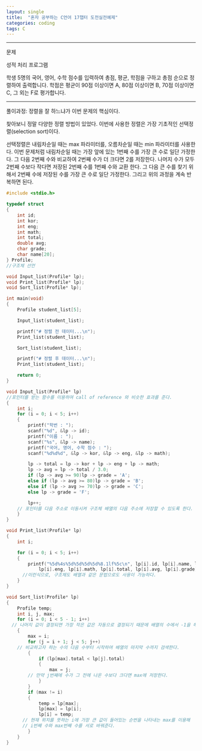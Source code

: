 ```yaml
---
layout: single
title:  "혼자 공부하는 C언어 17챕터 도전실전예제"
categories: coding
tags: C
---
```


<hr/>
 문제

 성적 처리 프로그램

 학생 5명의 국어, 영어, 수학 점수를 입력하여 총점, 평균, 학점을 구하고 총점
 순으로 정렬하여 출력합니다. 학점은 평균이 90점 이상이면 A, 80점 이상이면 B,
 70점 이상이면 C, 그 외는 F로 평가합니다.
<hr/>
 풀이과정: 정렬을 잘 하느냐가 이번 문제의 핵심이다.

 찾아보니 정말 다양한 정렬 방법이 있었다. 이번에 사용한 정렬은 가장 기초적인
 선택정렬(selection sort)이다.

 선택정렬은 내림차순일 때는 max 파라미터를, 오름차순일 때는 min 파라미터를 사용한다.
 이번 문제처럼 내림차순일 때는 가장 앞에 있는 1번째 수를 가장 큰 수로 일단 가정한다.
 그 다음 2번째 수와 비교하여 2번째 수가 더 크다면 2를 저장한다. 나머지 수가 모두
 2번째 수보다 작다면 저장된 2번째 수를 1번째 수와 교환 한다. 그 다음 큰 수를 찾기 위해서
 2번째 수에 저장된 수를 가장 큰 수로 일단 가정한다. 그리고 위의 과정을 계속 반복하면 된다.

```c
#include <stdio.h>

typedef struct
{
	int id;
	int kor;
	int eng;
	int math;
	int total;
	double avg;
	char grade;
	char name[20];
} Profile;
//구조체 선언

void Input_list(Profile* lp);
void Print_list(Profile* lp);
void Sort_list(Profile* lp);

int main(void)
{
	Profile student_list[5];

	Input_list(student_list);

	printf("# 정렬 전 데이터...\n");
	Print_list(student_list);

	Sort_list(student_list);

	printf("# 정렬 후 데이터...\n");
	Print_list(student_list);

	return 0;
}

void Input_list(Profile* lp)
//포인터를 받는 함수를 이용하여 call of reference 와 비슷한 효과를 준다.
{
	int i;
	for (i = 0; i < 5; i++)
	{
		printf("학번 : ");
		scanf("%d", &lp -> id);
		printf("이름 : ");
		scanf("%s", &lp -> name);
		printf("국어, 영어, 수학 점수 : ");
		scanf("%d%d%d", &lp -> kor, &lp -> eng, &lp -> math);

		lp -> total = lp -> kor + lp -> eng + lp -> math;
		lp -> avg = lp -> total / 3.0;
		if (lp -> avg >= 90)lp -> grade = 'A';
		else if (lp -> avg >= 80)lp -> grade = 'B';
		else if (lp -> avg >= 70)lp -> grade = 'C';
		else lp -> grade = 'F';

		lp++;
    // 포인터를 다음 주소로 이동시켜 구조체 배열의 다음 주소에 저장할 수 있도록 한다.
	}
}

void Print_list(Profile* lp)
{
	int i;

	for (i = 0; i < 5; i++)
	{
		printf("%5d%4s%5d%5d%5d%5d%8.1lf%5c\n", lp[i].id, lp[i].name, lp[i].kor,
			lp[i].eng, lp[i].math, lp[i].total, lp[i].avg, lp[i].grade);
      //이런식으로, 구조체도 배열과 같은 문법으로도 사용이 가능하다.
	}
}

void Sort_list(Profile* lp)
{
	Profile temp;
	int i, j, max;
	for (i = 0; i < 5 - 1; i++)
  // 나머지 값이 결정되면 가장 작은 값은 자동으로 결정되기 때문에 배열의 수에서 -1을 해준다.
	{
		max = i;
		for (j = i + 1; j < 5; j++)
    // 비교하고자 하는 수의 다음 수부터 시작하여 배열의 마지막 수까지 검색한다.
		{
			if (lp[max].total < lp[j].total)
			{
				max = j;
        // 만약 j번째에 수가 그 전에 나온 수보다 크다면 max에 저장한다.
			}
		}
		if (max != i)
		{
			temp = lp[max];
			lp[max] = lp[i];
			lp[i] = temp;
      // 현재 위치를 뜻하는 i에 가장 큰 값이 들어있는 순번을 나타내는 max를 이용해
      // i번째 수와 max번째 수를 서로 바꿔준다.
		}
	}
}
```

